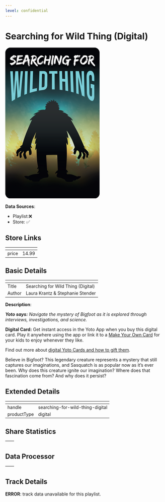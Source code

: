 ```yaml
---
level: confidential
---
```

# Searching for Wild Thing (Digital)

![card_[bFLz4].png](../../img/cards/card_[bFLz4].png)

**Data Sources**: 

- Playlist:❌
- Store: ✅


## Store Links

| <!-- --> | <!-- --> |
| - | - |
| price | 14.99 |


## Basic Details

| <!-- --> | <!-- --> |
| - | - |
| Title | Searching for Wild Thing (Digital) |
| Author | Laura Krantz & Stephanie Stender |

**Description**:

_**Yoto says:** Navigate the mystery of Bigfoot as it is explored through interviews, investigations, and science._

**Digital Card:** Get instant access in the Yoto App when you buy this digital card. Play it anywhere using the app or link it to a [Make Your Own Card](https://uk.yotoplay.com/make-your-own) for your kids to enjoy whenever they like.  
  
Find out more about [digital Yoto Cards and how to gift them](/blogs/yoto-journal/what-are-digital-yoto-cards).

Believe in Bigfoot? This legendary creature represents a mystery that still captures our imaginations, and Sasquatch is as popular now as it’s ever been. Why does this creature ignite our imagination? Where does that fascination come from? And why does it persist?


## Extended Details

| <!-- --> | <!-- --> |
| - | - |
| handle | searching-for-wild-thing-digital |
| productType | digital |


## Share Statistics

| <!-- --> | <!-- --> |
| - | - |


## Data Processor

| <!-- --> | <!-- --> |
| - | - |


## Track Details

**ERROR**: track data unavailable for this playlist.
